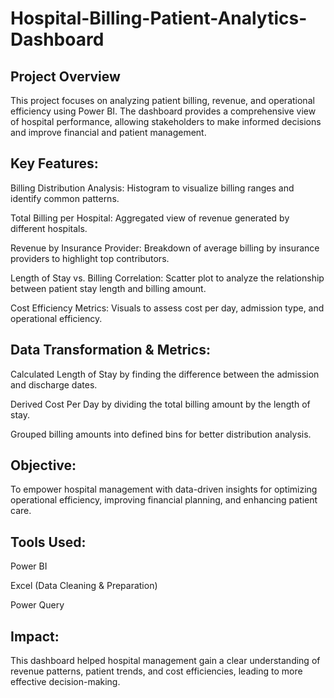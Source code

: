 # Hospital-Billing-Patient-Analytics-Dashboard
## Project Overview
This project focuses on analyzing patient billing, revenue, and operational efficiency using Power BI. The dashboard provides a comprehensive view of hospital performance, allowing stakeholders to make informed decisions and improve financial and patient management.

## Key Features:
Billing Distribution Analysis: Histogram to visualize billing ranges and identify common patterns.

Total Billing per Hospital: Aggregated view of revenue generated by different hospitals.

Revenue by Insurance Provider: Breakdown of average billing by insurance providers to highlight top contributors.

Length of Stay vs. Billing Correlation: Scatter plot to analyze the relationship between patient stay length and billing amount.

Cost Efficiency Metrics: Visuals to assess cost per day, admission type, and operational efficiency.

## Data Transformation & Metrics:
Calculated Length of Stay by finding the difference between the admission and discharge dates.

Derived Cost Per Day by dividing the total billing amount by the length of stay.

Grouped billing amounts into defined bins for better distribution analysis.

## Objective:
To empower hospital management with data-driven insights for optimizing operational efficiency, improving financial planning, and enhancing patient care.

## Tools Used:
Power BI

Excel (Data Cleaning & Preparation)

Power Query

## Impact:
This dashboard helped hospital management gain a clear understanding of revenue patterns, patient trends, and cost efficiencies, leading to more effective decision-making.
